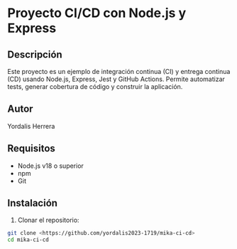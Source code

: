 # Proyecto CI/CD con Node.js y Express

## Descripción
Este proyecto es un ejemplo de integración continua (CI) y entrega continua (CD) usando Node.js, Express, Jest y GitHub Actions. Permite automatizar tests, generar cobertura de código y construir la aplicación.

## Autor
Yordalis Herrera

## Requisitos
- Node.js v18 o superior
- npm
- Git

## Instalación
1. Clonar el repositorio:
```bash
git clone <https://github.com/yordalis2023-1719/mika-ci-cd>
cd mika-ci-cd
